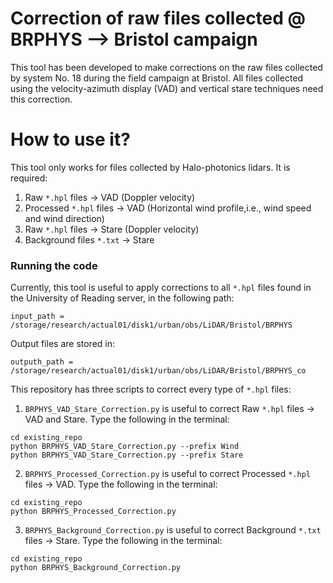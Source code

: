 # Correction of raw files collected @ BRPHYS --> Bristol campaign

This tool has been developed to make corrections on the raw files collected by system No. 18 during the field campaign at Bristol.
All files collected using the velocity-azimuth display (VAD) and vertical stare techniques need this correction.

# How to use it?

This tool only works for files collected by Halo-photonics lidars. It is required:

1) Raw `*.hpl` files -> VAD (Doppler velocity)
2) Processed `*.hpl` files -> VAD (Horizontal wind profile,i.e., wind speed and wind direction)
3) Raw `*.hpl` files -> Stare (Doppler velocity)
4) Background files `*.txt` -> Stare

### Running the code

Currently, this tool is useful to apply corrections to all `*.hpl` files found in the University of Reading server, in the following path:

`input_path = /storage/research/actual01/disk1/urban/obs/LiDAR/Bristol/BRPHYS`

Output files are stored in:

`outputh_path = /storage/research/actual01/disk1/urban/obs/LiDAR/Bristol/BRPHYS_co`

This repository has three scripts to correct every type of `*.hpl` files:

1) `BRPHYS_VAD_Stare_Correction.py` is useful to correct Raw `*.hpl` files -> VAD and Stare. Type the following in the terminal:
```
cd existing_repo
python BRPHYS_VAD_Stare_Correction.py --prefix Wind
python BRPHYS_VAD_Stare_Correction.py --prefix Stare
```

2) `BRPHYS_Processed_Correction.py` is useful to correct Processed `*.hpl` files -> VAD. Type the following in the terminal:
```
cd existing_repo
python BRPHYS_Processed_Correction.py
```

3) `BRPHYS_Background_Correction.py` is useful to correct Background `*.txt` files -> Stare. Type the following in the terminal:
```
cd existing_repo
python BRPHYS_Background_Correction.py
```
